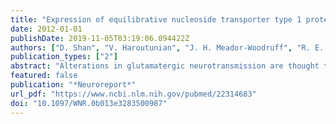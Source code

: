 ```yaml
---
title: "Expression of equilibrative nucleoside transporter type 1 protein in elderly patients with schizophrenia"
date: 2012-01-01
publishDate: 2019-11-05T03:19:06.094422Z
authors: ["D. Shan", "V. Haroutunian", "J. H. Meador-Woodruff", "R. E. McCullumsmith"]
publication_types: ["2"]
abstract: "Alterations in glutamatergic neurotransmission are thought to be involved in several psychiatric disorders, including schizophrenia. Equilibrative nucleoside transporter type 1 (ENT1) regulates glutamate levels by regulating excitatory amino acid transporter expression and activity in the brain. In this study, we investigated whether ENT1 is abnormally expressed in the brain of elderly patients with schizophrenia. We measured protein expression of ENT1 in the superior temporal gyrus (STG) and anterior cingulate cortex (ACC) in patients with schizophrenia (STG, n=22; ACC, n=34) and a comparison group (STG, n=24; ACC, n=29). We found decreased ENT1 expression in the STG in patients with schizophrenia, supporting the hypothesis of altered glutamate transport in this illness."
featured: false
publication: "*Neuroreport*"
url_pdf: "https://www.ncbi.nlm.nih.gov/pubmed/22314683"
doi: "10.1097/WNR.0b013e3283500987"
---
```


